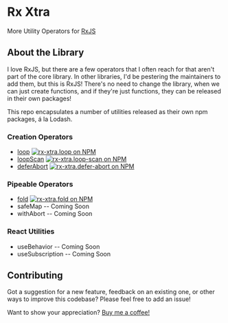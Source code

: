 # Rx Xtra

More Utility Operators for [RxJS](https://rxjs.dev/)

## About the Library

I love RxJS, but there are a few operators that I often reach for that aren't part of the core library.  In other libraries, I'd be pestering the maintainers to add them, but this is RxJS!  There's no need to change the library, when we can just create functions, and if they're just functions, they can be released in their own packages!

This repo encapsulates a number of utilities released as their own npm packages, á la Lodash.

### Creation Operators

* [loop](./packages/loop/) [![rx-xtra.loop on NPM](https://avatars.githubusercontent.com/u/6078720?s=16&v=4)](https://www.npmjs.com/package/rx-xtra.loop)
* [loopScan](./packages/loop-scan/) [![rx-xtra.loop-scan on NPM](https://avatars.githubusercontent.com/u/6078720?s=16&v=4)](https://www.npmjs.com/package/rx-xtra.loop-scan)
* [deferAbort](./packages/defer-abort/) [![rx-xtra.defer-abort on NPM](https://avatars.githubusercontent.com/u/6078720?s=16&v=4)](https://www.npmjs.com/package/rx-xtra.defer-abort)

### Pipeable Operators

* [fold](./packages/defer-abort/) [![rx-xtra.fold on NPM](https://avatars.githubusercontent.com/u/6078720?s=16&v=4)](https://www.npmjs.com/package/rx-xtra.fold)
* safeMap -- Coming Soon
* withAbort -- Coming Soon

### React Utilities

* useBehavior -- Coming Soon
* useSubscription -- Coming Soon

## Contributing

Got a suggestion for a new feature, feedback on an existing one, or other ways to improve this codebase?  Please feel free to add an issue!

Want to show your appreciation? [Buy me a coffee!](https://ko-fi.com/yesthatjoelshinness)
